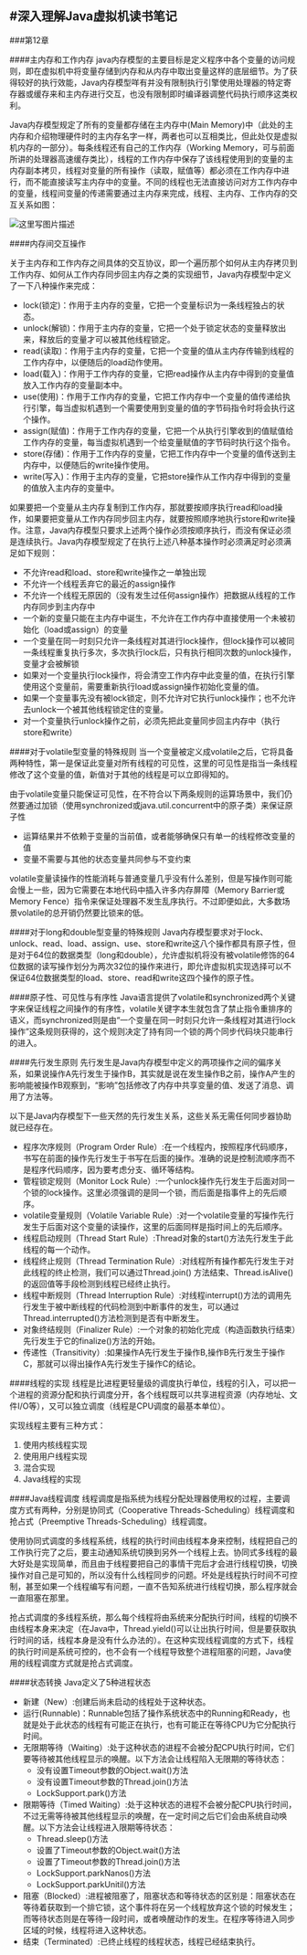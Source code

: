 #深入理解Java虚拟机读书笔记
---
###第12章

####主内存和工作内存
java内存模型的主要目标是定义程序中各个变量的访问规则，即在虚拟机中将变量存储到内存和从内存中取出变量这样的底层细节。为了获得较好的执行效能，Java内存模型咩有并没有限制执行引擎使用处理器的特定寄存器或缓存来和主内存进行交互，也没有限制即时编译器调整代码执行顺序这类权利。

Java内存模型规定了所有的变量都存储在主内存中(Main Memory)中（此处的主内存和介绍物理硬件时的主内存名字一样，两者也可以互相类比，但此处仅是虚拟机内存的一部分）。每条线程还有自己的工作内存（Working Memory，可与前面所讲的处理器高速缓存类比），线程的工作内存中保存了该线程使用到的变量的主内存副本拷贝，线程对变量的所有操作（读取，赋值等）都必须在工作内存中进行，而不能直接读写主内存中的变量。不同的线程也无法直接访问对方工作内存中的变量，线程间变量的传递需要通过主内存来完成，线程、主内存、工作内存的交互关系如图：

![这里写图片描述](http://img.blog.csdn.net/20160321091659271)

####内存间交互操作

关于主内存和工作内存之间具体的交互协议，即一个遍历那个如何从主内存拷贝到工作内存、如何从工作内存同步回主内存之类的实现细节，Java内存模型中定义了一下八种操作来完成：

* lock(锁定)：作用于主内存的变量，它把一个变量标识为一条线程独占的状态。
* unlock(解锁)：作用于主内存的变量，它把一个处于锁定状态的变量释放出来，释放后的变量才可以被其他线程锁定。
* read(读取)：作用于主内存的变量，它把一个变量的值从主内存传输到线程的工作内存中，以便随后的load动作使用。
* load(载入)：作用于工作内存的变量，它把read操作从主内存中得到的变量值放入工作内存的变量副本中。
* use(使用)：作用于工作内存的变量，它把工作内存中一个变量的值传递给执行引擎，每当虚拟机遇到一个需要使用到变量的值的字节码指令时将会执行这个操作。
* assign(赋值)：作用于工作内存的变量，它把一个从执行引擎收到的值赋值给工作内存的变量，每当虚拟机遇到一个给变量赋值的字节码时执行这个指令。
* store(存储)：作用于工作内存的变量，它把工作内存中一个变量的值传送到主内存中，以便随后的write操作使用。
* write(写入)：作用于主内存的变量，它把store操作从工作内存中得到的变量的值放入主内存的变量中。

如果要把一个变量从主内存复制到工作内存，那就要按顺序执行read和load操作，如果要把变量从工作内存同步回主内存，就要按照顺序地执行store和write操作。注意，Java内存模型只要求上述两个操作必须按顺序执行，而没有保证必须是连续执行。Java内存模型规定了在执行上述八种基本操作时必须满足时必须满足如下规则：

* 不允许read和load、store和write操作之一单独出现
* 不允许一个线程丢弃它的最近的assign操作
* 不允许一个线程无原因的（没有发生过任何assign操作）把数据从线程的工作内存同步到主内存中
* 一个新的变量只能在主内存中诞生，不允许在工作内存中直接使用一个未被初始化（load或assign）的变量
* 一个变量在同一时刻只允许一条线程对其进行lock操作，但lock操作可以被同一条线程重复执行多次，多次执行lock后，只有执行相同次数的unlock操作，变量才会被解锁
* 如果对一个变量执行lock操作，将会清空工作内存中此变量的值，在执行引擎使用这个变量前，需要重新执行load或assign操作初始化变量的值。
* 如果一个变量事先没有被lock锁定，则不允许对它执行unlock操作；也不允许去unlock一个被其他线程锁定住的变量。
* 对一个变量执行unlock操作之前，必须先把此变量同步回主内存中（执行store和write）

####对于volatile型变量的特殊规则
当一个变量被定义成volatile之后，它将具备两种特性，第一是保证此变量对所有线程的可见性，这里的可见性是指当一条线程修改了这个变量的值，新值对于其他的线程是可以立即得知的。

由于volatile变量只能保证可见性，在不符合以下两条规则的运算场景中，我们仍然要通过加锁（使用synchronized或java.util.concurrent中的原子类）来保证原子性

* 运算结果并不依赖于变量的当前值，或者能够确保只有单一的线程修改变量的值
* 变量不需要与其他的状态变量共同参与不变约束

volatile变量读操作的性能消耗与普通变量几乎没有什么差别，但是写操作则可能会慢上一些，因为它需要在本地代码中插入许多内存屏障（Memory Barrier或Memory Fence）指令来保证处理器不发生乱序执行。不过即便如此，大多数场景volatile的总开销仍然要比锁来的低。

####对于long和double型变量的特殊规则
Java内存模型要求对于lock、unlock、read、load、assign、use、store和write这八个操作都具有原子性，但是对于64位的数据类型（long和double），允许虚拟机将没有被volatile修饰的64位数据的读写操作划分为两次32位的操作来进行，即允许虚拟机实现选择可以不保证64位数据类型的load、store、read和write这四个操作的原子性。

####原子性、可见性与有序性
Java语言提供了volatile和synchronized两个关键字来保证线程之间操作的有序性，volatile关键字本生就包含了禁止指令重排序的语义，而synchronized则是由“一个变量在同一时刻只允许一条线程对其进行lock操作”这条规则获得的，这个规则决定了持有同一个锁的两个同步代码块只能串行的进入。

####先行发生原则
先行发生是Java内存模型中定义的两项操作之间的偏序关系，如果说操作A先行发生于操作B，其实就是说在发生操作B之前，操作A产生的影响能被操作B观察到，“影响”包括修改了内存中共享变量的值、发送了消息、调用了方法等。

以下是Java内存模型下一些天然的先行发生关系，这些关系无需任何同步器协助就已经存在。

* 程序次序规则（Program Order Rule）:在一个线程内，按照程序代码顺序，书写在前面的操作先行发生于书写在后面的操作。准确的说是控制流顺序而不是程序代码顺序，因为要考虑分支、循环等结构。
* 管程锁定规则（Monitor Lock Rule）:一个unlock操作先行发生于后面对同一个锁的lock操作。这里必须强调的是同一个锁，而后面是指事件上的先后顺序。
* volatile变量规则（Volatile Variable Rule）:对一个volatile变量的写操作先行发生于后面对这个变量的读操作，这里的后面同样是指时间上的先后顺序。
* 线程启动规则（Thread Start Rule）:Thread对象的start()方法先行发生于此线程的每一个动作。
* 线程终止规则（Thread Termination Rule）:对线程所有操作都先行发生于对此线程的终止检测，我们可以通过Thread.join() 方法结束、Thread.isAlive()的返回值等手段检测到线程已经终止执行。
* 线程中断规则（Thread Interruption Rule）:对线程interrupt()方法的调用先行发生于被中断线程的代码检测到中断事件的发生，可以通过Thread.interrupted()方法检测到是否有中断发生。
* 对象终结规则（Finalizer Rule）:一个对象的初始化完成（构造函数执行结束）先行发生于它的finalize()方法的开始。
* 传递性（Transitivity）:如果操作A先行发生于操作B,操作B先行发生于操作C，那就可以得出操作A先行发生于操作C的结论。

####线程的实现
线程是比进程更轻量级的调度执行单位，线程的引入，可以把一个进程的资源分配和执行调度分开，各个线程既可以共享进程资源（内存地址、文件I/O等），又可以独立调度（线程是CPU调度的最基本单位）。

实现线程主要有三种方式：

1. 使用内核线程实现
2. 使用用户线程实现
3. 混合实现
4. Java线程的实现

####Java线程调度
线程调度是指系统为线程分配处理器使用权的过程，主要调度方式有两种，分别是协同式（Cooperative Threads-Scheduling）线程调度和抢占式（Preemptive Threads-Scheduling）线程调度。

使用协同式调度的多线程系统，线程的执行时间由线程本身来控制，线程把自己的工作执行完了之后，要主动通知系统切换到另外一个线程上去。协同式多线程的最大好处是实现简单，而且由于线程要把自己的事情干完后才会进行线程切换，切换操作对自己是可知的，所以没有什么线程同步的问题。坏处是线程执行时间不可控制，甚至如果一个线程编写有问题，一直不告知系统进行线程切换，那么程序就会一直阻塞在那里。

抢占式调度的多线程系统，那么每个线程将由系统来分配执行时间，线程的切换不由线程本身来决定（在Java中，Thread.yield()可以让出执行时间，但是要获取执行时间的话，线程本身是没有什么办法的）。在这种实现线程调度的方式下，线程的执行时间是系统可控的，也不会有一个线程导致整个进程阻塞的问题，Java使用的线程调度方式就是抢占式调度。


####状态转换
Java定义了5种进程状态

* 新建（New）:创建后尚未启动的线程处于这种状态。
* 运行(Runnable)：Runnable包括了操作系统状态中的Running和Ready，也就是处于此状态的线程有可能正在执行，也有可能正在等待CPU为它分配执行时间。
* 无限期等待（Waiting）:处于这种状态的进程不会被分配CPU执行时间，它们要等待被其他线程显示的唤醒。以下方法会让线程陷入无限期的等待状态：
	* 没有设置Timeout参数的Object.wait()方法
	* 没有设置Timeout参数的Thread.join()方法
	* LockSupport.park()方法
* 限期等待（Timed Waiting）:处于这种状态的进程不会被分配CPU执行时间，不过无需等待被其他线程显示的唤醒，在一定时间之后它们会由系统自动唤醒。以下方法会让线程进入限期等待状态：
	* Thread.sleep()方法
	* 设置了Timeout参数的Object.wait()方法
	* 设置了Timeout参数的Thread.join()方法
	* LockSupport.parkNanos()方法
	* LockSupport.parkUnitil()方法
* 阻塞（Blocked）:进程被阻塞了，阻塞状态和等待状态的区别是：阻塞状态在等待着获取到一个排它锁，这个事件将在另一个线程放弃这个锁的时候发生；而等待状态则是在等待一段时间，或者唤醒动作的发生。在程序等待进入同步区域的时候，线程将进入这种状态。
* 结束（Terminated）:已终止线程的线程状态，线程已经结束执行。